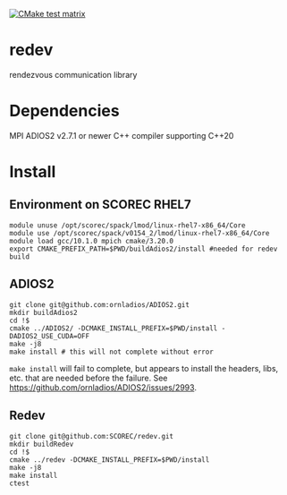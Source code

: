 [![CMake test matrix](https://github.com/SCOREC/redev/actions/workflows/cmake.yml/badge.svg)](https://github.com/SCOREC/redev/actions/workflows/cmake.yml)

# redev
rendezvous communication library

# Dependencies

MPI
ADIOS2 v2.7.1 or newer
C++ compiler supporting C++20

# Install

## Environment on SCOREC RHEL7

```
module unuse /opt/scorec/spack/lmod/linux-rhel7-x86_64/Core 
module use /opt/scorec/spack/v0154_2/lmod/linux-rhel7-x86_64/Core 
module load gcc/10.1.0 mpich cmake/3.20.0
export CMAKE_PREFIX_PATH=$PWD/buildAdios2/install #needed for redev build
```

## ADIOS2

```
git clone git@github.com:ornladios/ADIOS2.git
mkdir buildAdios2
cd !$
cmake ../ADIOS2/ -DCMAKE_INSTALL_PREFIX=$PWD/install -DADIOS2_USE_CUDA=OFF
make -j8
make install # this will not complete without error
```

`make install` will fail to complete, but appears to install the headers, libs,
etc. that are needed before the failure.  See https://github.com/ornladios/ADIOS2/issues/2993.

## Redev

```
git clone git@github.com:SCOREC/redev.git
mkdir buildRedev
cd !$
cmake ../redev -DCMAKE_INSTALL_PREFIX=$PWD/install
make -j8
make install
ctest
```

